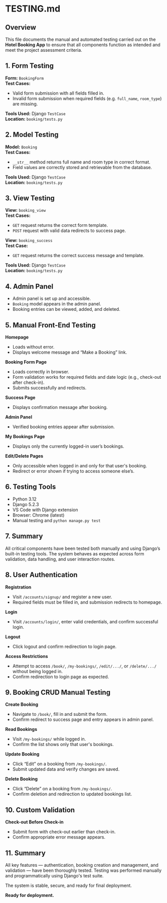 # TESTING.md

## Overview
This file documents the manual and automated testing carried out on the **Hotel Booking App** to ensure that all components function as intended and meet the project assessment criteria.

## 1. Form Testing

**Form:** `BookingForm`  
**Test Cases:**
- Valid form submission with all fields filled in.
- Invalid form submission when required fields (e.g. `full_name`, `room_type`) are missing.

**Tools Used:** Django `TestCase`  
**Location:** `booking/tests.py`

## 2. Model Testing

**Model:** `Booking`  
**Test Cases:**
- `__str__` method returns full name and room type in correct format.
- Field values are correctly stored and retrievable from the database.

**Tools Used:** Django `TestCase`  
**Location:** `booking/tests.py`

## 3. View Testing

**View:** `booking_view`  
**Test Cases:**
- `GET` request returns the correct form template.
- `POST` request with valid data redirects to success page.

**View:** `booking_success`  
**Test Case:**
- `GET` request returns the correct success message and template.

**Tools Used:** Django `TestCase`  
**Location:** `booking/tests.py`

## 4. Admin Panel

- Admin panel is set up and accessible.
- `Booking` model appears in the admin panel.
- Booking entries can be viewed, added, and deleted.

## 5. Manual Front-End Testing

**Homepage**
- Loads without error.
- Displays welcome message and “Make a Booking” link.

**Booking Form Page**
- Loads correctly in browser.
- Form validation works for required fields and date logic (e.g., check-out after check-in).
- Submits successfully and redirects.

**Success Page**
- Displays confirmation message after booking.

**Admin Panel**
- Verified booking entries appear after submission.

**My Bookings Page**
- Displays only the currently logged-in user’s bookings.

**Edit/Delete Pages**
- Only accessible when logged in and only for that user's booking.
- Redirect or error shown if trying to access someone else’s.

## 6. Testing Tools

- Python 3.12  
- Django 5.2.3  
- VS Code with Django extension  
- Browser: Chrome (latest)  
- Manual testing and `python manage.py test`

## 7. Summary

All critical components have been tested both manually and using Django’s built-in testing tools. The system behaves as expected across form validation, data handling, and user interaction routes.

## 8. User Authentication

**Registration**
- Visit `/accounts/signup/` and register a new user.
- Required fields must be filled in, and submission redirects to homepage.

**Login**
- Visit `/accounts/login/`, enter valid credentials, and confirm successful login.

**Logout**
- Click logout and confirm redirection to login page.

**Access Restrictions**
- Attempt to access `/book/`, `/my-bookings/`, `/edit/.../`, or `/delete/.../` without being logged in.
- Confirm redirection to login page as expected.

## 9. Booking CRUD Manual Testing

**Create Booking**
- Navigate to `/book/`, fill in and submit the form.
- Confirm redirect to success page and entry appears in admin panel.

**Read Bookings**
- Visit `/my-bookings/` while logged in.
- Confirm the list shows only that user's bookings.

**Update Booking**
- Click “Edit” on a booking from `/my-bookings/`.
- Submit updated data and verify changes are saved.

**Delete Booking**
- Click “Delete” on a booking from `/my-bookings/`.
- Confirm deletion and redirection to updated bookings list.

## 10. Custom Validation

**Check-out Before Check-in**
- Submit form with check-out earlier than check-in.
- Confirm appropriate error message appears.

## 11. Summary

All key features — authentication, booking creation and management, and validation — have been thoroughly tested. Testing was performed manually and programmatically using Django's test suite.

The system is stable, secure, and ready for final deployment.


**Ready for deployment.**

